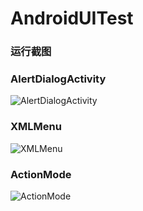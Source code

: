 # AndroidUITest

### 运行截图

### AlertDialogActivity
![AlertDialogActivity](http://img.my.csdn.net/uploads/201703/15/1489582329_5259.gif)


### XMLMenu
![XMLMenu](http://img.my.csdn.net/uploads/201703/15/1489579825_2661.gif)



### ActionMode
![ActionMode](http://img.my.csdn.net/uploads/201703/15/1489582330_3763.gif)
